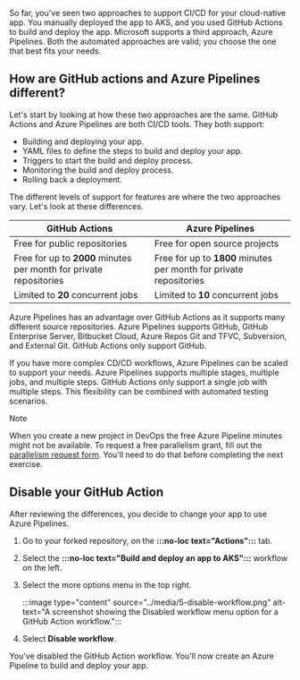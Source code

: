So far, you've seen two approaches to support CI/CD for your cloud-native app. You manually deployed the app to AKS, and you used GitHub Actions to build and deploy the app. Microsoft supports a third approach, Azure Pipelines. Both the automated approaches are valid; you choose the one that best fits your needs.

## How are GitHub actions and Azure Pipelines different?

Let's start by looking at how these two approaches are the same. GitHub Actions and Azure Pipelines are both CI/CD tools. They both support:

- Building and deploying your app.
- YAML files to define the steps to build and deploy your app.
- Triggers to start the build and deploy process.
- Monitoring the build and deploy process.
- Rolling back a deployment.

The different levels of support for features are where the two approaches vary. Let's look at these differences.

|GitHub Actions  |Azure Pipelines  |
|---------|---------|
|Free for public repositories     |  Free for open source projects       |
|Free for up to **2000** minutes per month for private repositories     | Free for up to **1800** minutes per month for private repositories        |
|Limited to **20** concurrent jobs     | Limited to **10** concurrent jobs        |

Azure Pipelines has an advantage over GitHub Actions as it supports many different source repositories. Azure Pipelines supports GitHub, GitHub Enterprise Server, Bitbucket Cloud, Azure Repos Git and TFVC, Subversion, and External Git. GitHub Actions only support GitHub.

If you have more complex CD/CD workflows, Azure Pipelines can be scaled to support your needs. Azure Pipelines supports multiple stages, multiple jobs, and multiple steps. GitHub Actions only support a single job with multiple steps. This flexibility can be combined with  automated testing scenarios.

> [!NOTE]
> When you create a new project in DevOps the free Azure Pipeline minutes might not be available. To request a free parallelism grant, fill out the [parallelism request form](https://aka.ms/azpipelines-parallelism-request). You'll need to do that before completing the next exercise.

## Disable your GitHub Action

After reviewing the differences, you decide to change your app to use Azure Pipelines.

1. Go to your forked repository, on the **:::no-loc text="Actions":::** tab.
1. Select the **:::no-loc text="Build and deploy an app to AKS":::** workflow on the left.
1. Select the more options menu in the top right.

    :::image type="content" source="../media/5-disable-workflow.png" alt-text="A screenshot showing the Disabled workflow menu option for a GitHub Action workflow.":::

1. Select **Disable workflow**.

You've disabled the GitHub Action workflow. You'll now create an Azure Pipeline to build and deploy your app.
